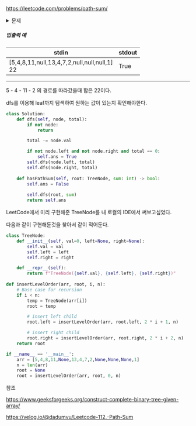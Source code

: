 https://leetcode.com/problems/path-sum/



<details>
<summary markdown='span'>문제</summary>
<pre>
Given a binary tree and a sum, determine if the tree has a root-to-leaf path such that adding up all the values along the path equals the given sum.<br/>
Note: A leaf is a node with no children.<br/>
Example:<br/>
Given the below binary tree and sum = 22,<br/>
      5
     / \
    4   8
   /   / \
  11  13  4
 /  \      \
7    2      1
return true, as there exist a root-to-leaf path 5->4->11->2 which sum is 22.
</pre>
</details>




##### 입출력 예

| stdin                                            | stdout |
| ------------------------------------------------ | ------ |
| [5,4,8,11,null,13,4,7,2,null,null,null,1]<br/>22 | True   |

-----

5 - 4 - 11 - 2 의 경로를 따라갔을때 합은 22이다.

dfs를 이용해 leaf까지 탐색하여 원하는 값이 있는지 확인해야한다.

```python
class Solution:
    def dfs(self, node, total):
        if not node: 
            return

        total -= node.val

        if not node.left and not node.right and total == 0:
            self.ans = True
        self.dfs(node.left, total)
        self.dfs(node.right, total)
    
    def hasPathSum(self, root: TreeNode, sum: int) -> bool:
        self.ans = False
            
        self.dfs(root, sum)
        return self.ans
```



LeetCode에서 미리 구현해준 TreeNode를 내 로컬의 IDE에서 써보고싶었다.

다음과 같이 구현해둔것을 찾아서 같이 적어둔다.

```python
class TreeNode:
    def __init__(self, val=0, left=None, right=None):
        self.val = val
        self.left = left
        self.right = right

    def __repr__(self):
        return f"TreeNode({self.val}, {self.left}, {self.right})"
    
def insertLevelOrder(arr, root, i, n):
    # Base case for recursion
    if i < n:
        temp = TreeNode(arr[i])
        root = temp

        # insert left child
        root.left = insertLevelOrder(arr, root.left, 2 * i + 1, n)

        # insert right child
        root.right = insertLevelOrder(arr, root.right, 2 * i + 2, n)
    return root	

if __name__ == '__main__':
    arr = [5,4,8,11,None,13,4,7,2,None,None,None,1]
    n = len(arr)
    root = None
    root = insertLevelOrder(arr, root, 0, n)

```





참조

https://www.geeksforgeeks.org/construct-complete-binary-tree-given-array/

https://velog.io/@dadumvu/Leetcode-112.-Path-Sum